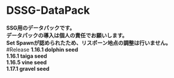 # DSSG-DataPack
**SSG用のデータパックです。  
データパックの導入は個人の責任でお願いします。  
Set Spawnが認められたため、リスポーン地点の調整は行いません。**  
#Release
**1.16.1 dolphin seed  
1.16.1 taiga seed  
1.16.5 vine seed  
1.17.1 gravel seed**
